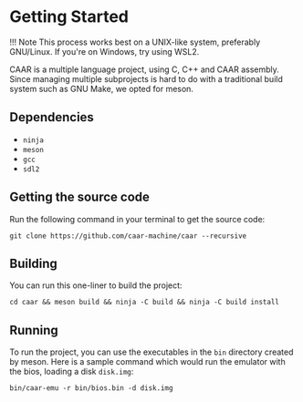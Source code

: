# Getting Started

!!! Note
	This process works best on a UNIX-like system, preferably GNU/Linux. If you're on Windows, try using WSL2.

CAAR is a multiple language project, using C, C++ and CAAR assembly.
Since managing multiple subprojects is hard to do with a traditional build system such as GNU Make, we opted for meson.

## Dependencies
* `ninja`
* `meson`
* `gcc`
* `sdl2`

## Getting the source code
Run the following command in your terminal to get the source code:

```
git clone https://github.com/caar-machine/caar --recursive
```

## Building

You can run this one-liner to build the project:

```
cd caar && meson build && ninja -C build && ninja -C build install
```

## Running
To run the project, you can use the executables in the `bin` directory created by meson.
Here is a sample command which would run the emulator with the bios, loading a disk `disk.img`:

```
bin/caar-emu -r bin/bios.bin -d disk.img
```
